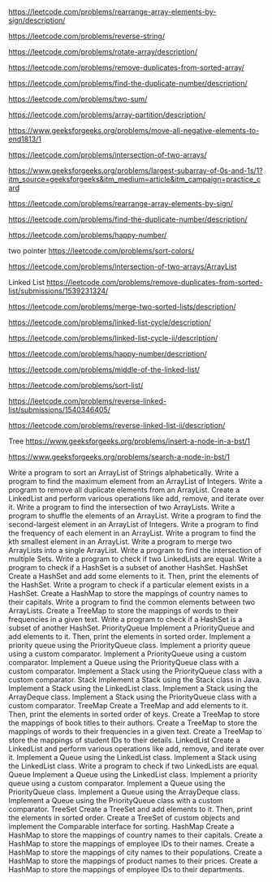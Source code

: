 https://leetcode.com/problems/rearrange-array-elements-by-sign/description/

https://leetcode.com/problems/reverse-string/

https://leetcode.com/problems/rotate-array/description/

https://leetcode.com/problems/remove-duplicates-from-sorted-array/

https://leetcode.com/problems/find-the-duplicate-number/description/

https://leetcode.com/problems/two-sum/

https://leetcode.com/problems/array-partition/description/

https://www.geeksforgeeks.org/problems/move-all-negative-elements-to-end1813/1

https://leetcode.com/problems/intersection-of-two-arrays/

https://www.geeksforgeeks.org/problems/largest-subarray-of-0s-and-1s/1?itm_source=geeksforgeeks&itm_medium=article&itm_campaign=practice_card

https://leetcode.com/problems/rearrange-array-elements-by-sign/

https://leetcode.com/problems/find-the-duplicate-number/description/

https://leetcode.com/problems/happy-number/

two pointer
https://leetcode.com/problems/sort-colors/

https://leetcode.com/problems/intersection-of-two-arrays/ArrayList



Linked List
https://leetcode.com/problems/remove-duplicates-from-sorted-list/submissions/1539231324/

https://leetcode.com/problems/merge-two-sorted-lists/description/

https://leetcode.com/problems/linked-list-cycle/description/

https://leetcode.com/problems/linked-list-cycle-ii/description/

https://leetcode.com/problems/happy-number/description/

https://leetcode.com/problems/middle-of-the-linked-list/

https://leetcode.com/problems/sort-list/

https://leetcode.com/problems/reverse-linked-list/submissions/1540346405/

https://leetcode.com/problems/reverse-linked-list-ii/description/



Tree
https://www.geeksforgeeks.org/problems/insert-a-node-in-a-bst/1

https://www.geeksforgeeks.org/problems/search-a-node-in-bst/1
































Write a program to sort an ArrayList of Strings alphabetically.
Write a program to find the maximum element from an ArrayList of Integers.
Write a program to remove all duplicate elements from an ArrayList.
Create a LinkedList and perform various operations like add, remove, and iterate over it.
Write a program to find the intersection of two ArrayLists.
Write a program to shuffle the elements of an ArrayList.
Write a program to find the second-largest element in an ArrayList of Integers.
Write a program to find the frequency of each element in an ArrayList.
Write a program to find the kth smallest element in an ArrayList.
Write a program to merge two ArrayLists into a single ArrayList.
Write a program to find the intersection of multiple Sets.
Write a program to check if two LinkedLists are equal.
Write a program to check if a HashSet is a subset of another HashSet.
HashSet
Create a HashSet and add some elements to it. Then, print the elements of the HashSet.
Write a program to check if a particular element exists in a HashSet.
Create a HashMap to store the mappings of country names to their capitals.
Write a program to find the common elements between two ArrayLists.
Create a TreeMap to store the mappings of words to their frequencies in a given text.
Write a program to check if a HashSet is a subset of another HashSet.
PriorityQueue
Implement a PriorityQueue and add elements to it. Then, print the elements in sorted order.
Implement a priority queue using the PriorityQueue class.
Implement a priority queue using a custom comparator.
Implement a PriorityQueue using a custom comparator.
Implement a Queue using the PriorityQueue class with a custom comparator.
Implement a Stack using the PriorityQueue class with a custom comparator.
Stack
Implement a Stack using the Stack class in Java.
Implement a Stack using the LinkedList class.
Implement a Stack using the ArrayDeque class.
Implement a Stack using the PriorityQueue class with a custom comparator.
TreeMap
Create a TreeMap and add elements to it. Then, print the elements in sorted order of keys.
Create a TreeMap to store the mappings of book titles to their authors.
Create a TreeMap to store the mappings of words to their frequencies in a given text.
Create a TreeMap to store the mappings of student IDs to their details.
LinkedList
Create a LinkedList and perform various operations like add, remove, and iterate over it.
Implement a Queue using the LinkedList class.
Implement a Stack using the LinkedList class.
Write a program to check if two LinkedLists are equal.
Queue
Implement a Queue using the LinkedList class.
Implement a priority queue using a custom comparator.
Implement a Queue using the PriorityQueue class.
Implement a Queue using the ArrayDeque class.
Implement a Queue using the PriorityQueue class with a custom comparator.
TreeSet
Create a TreeSet and add elements to it. Then, print the elements in sorted order.
Create a TreeSet of custom objects and implement the Comparable interface for sorting.
HashMap
Create a HashMap to store the mappings of country names to their capitals.
Create a HashMap to store the mappings of employee IDs to their names.
Create a HashMap to store the mappings of city names to their populations.
Create a HashMap to store the mappings of product names to their prices.
Create a HashMap to store the mappings of employee IDs to their departments.